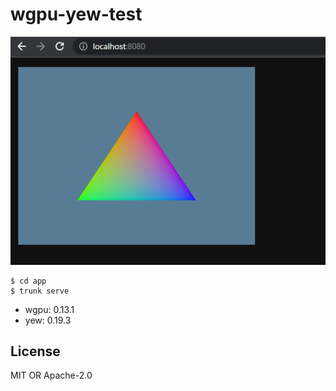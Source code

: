 # wgpu-yew-test

![screenshot](./image/screenshot.png)

```
$ cd app
$ trunk serve
```

- wgpu: 0.13.1
- yew: 0.19.3

## License

MIT OR Apache-2.0
